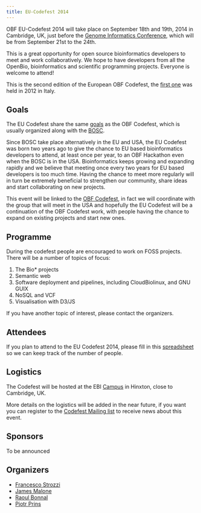 ```yaml
---
title: EU-Codefest 2014
---
```


OBF EU-Codefest 2014 will take place on September 18th and 19th, 2014 in
Cambridge, UK, just before the [Genome Informatics
Conference](https://registration.hinxton.wellcome.ac.uk/display_info.asp?id=406),
which will be from September 21st to the 24th.

This is a great opportunity for open source bioinformatics developers to
meet and work collaboratively. We hope to have developers from all the
OpenBio, bioinformatics and scientific programming projects. Everyone is
welcome to attend!

This is the second edition of the European OBF Codefest, the [first
one](http://www.open-bio.org/wiki/EU_Codefest_2012) was held in 2012 in
Italy.

Goals
-----

The EU Codefest share the same
[goals](http://www.open-bio.org/wiki/Codefest_2014#Goals) as the OBF
Codefest, which is usually organized along with the
[BOSC](http://www.open-bio.org/wiki/BOSC).

Since BOSC take place alternatively in the EU and USA, the EU Codefest
was born two years ago to give the chance to EU based bioinformatics
developers to attend, at least once per year, to an OBF Hackathon even
when the BOSC is in the USA. Bioinformatics keeps growing and expanding
rapidly and we believe that meeting once every two years for EU based
developers is too much time. Having the chance to meet more regularly
will in turn be extremely beneficial to strengthen our community, share
ideas and start collaborating on new projects.

This event will be linked to the [OBF
Codefest](http://www.open-bio.org/wiki/Codefest_2014), in fact we will
coordinate with the group that will meet in the USA and hopefully the EU
Codefest will be a continuation of the OBF Codefest work, with people
having the chance to expand on existing projects and start new ones.

Programme
---------

During the codefest people are encouraged to work on FOSS projects.
There will be a number of topics of focus:

1.  The Bio\* projects
2.  Semantic web
3.  Software deployment and pipelines, including CloudBiolinux, and GNU
    GUIX
4.  NoSQL and VCF
5.  Visualisation with D3/JS

If you have another topic of interest, please contact the organizers.

Attendees
---------

If you plan to attend to the EU Codefest 2014, please fill in this
[spreadsheet](https://docs.google.com/spreadsheets/d/1vSLuVSHg139b7TdZnHAQXy0ZetikN7PZOILX0cBUKR8/edit?usp=sharing)
so we can keep track of the number of people.

Logistics
---------

The Codefest will be hosted at the EBI
[Campus](http://www.ebi.ac.uk/about/travel) in Hinxton, close to
Cambridge, UK.

More details on the logistics will be added in the near future, if you
want you can register to the [Codefest Mailing
list](https://groups.google.com/forum/?fromgroups#!forum/openbio-codefest-2014)
to receive news about this event.

Sponsors
--------

To be announced

Organizers
----------

-   [Francesco Strozzi](https://github.com/fstrozzi)
-   [James Malone](http://www.ebi.ac.uk/~malone/)
-   [Raoul Bonnal](https://github.com/helios)
-   [Pjotr Prins](http://thebird.nl/)

